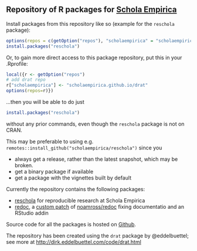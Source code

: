 ## Repository of R packages for [Schola Empirica](https://scholaempirica.org)

Install packages from this repository like so (example for the `reschola` package):

``` r
options(repos = c(getOption("repos"), "scholaempirica" = "scholaempirica.github.io/drat"))
install.packages("reschola")
```

Or, to gain more direct access to this package repository, put this in your .Rprofile:

```r
local({r <- getOption("repos")
# add drat repo
r["scholaempirica"] <- "scholaempirica.github.io/drat"
options(repos=r)})
```

...then you will be able to do just

``` r
install.packages("reschola")
```

without any prior commands, even though the `reschola` package is not on CRAN.

This may be preferable to using e.g. `remotes::install_github("scholaempirica/reschola")` since you

- always get a release, rather than the latest snapshot, which may be broken.
- get a binary package if available
- get a package with the vignettes built by default

Currently the repository contains the following packages:

- [reschola](https://github.com/scholaempirica/reschola) for reproducible research at Schola Empirica
- [redoc](https://github.com/scholaempirica/reschola), a [custom patch](https://github.com/petrbouchal/redoc/commit/69cbc91be1ea699360bfa7d6e86429abae8f842b) of [noamross/redoc](https://github.com/noamross/redoc) fixing documentatio and an RStudio addin

Source code for all the packages is hosted on [Github](https://github.com/scholaempirica).

The repository has been created using the `drat` package by @eddelbuettel; see more at <http://dirk.eddelbuettel.com/code/drat.html>
